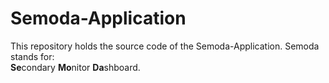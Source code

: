 # Semoda-Application

This repository holds the source code of the Semoda-Application. Semoda stands for:\
**Se**condary **Mo**nitor **Da**shboard. 
